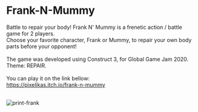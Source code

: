 # Frank-N-Mummy
Battle to repair your body! Frank N' Mummy is a frenetic action / battle game for 2 players.<br>
Choose your favorite character, Frank or Mummy, to repair your own body parts before your opponent!<br><br>
The game was developed using Construct 3, for Global Game Jam 2020. Theme: REPAIR.<br><br>
You can play it on the link bellow:<br>
https://pixelikas.itch.io/frank-n-mummy<br><br>

![print-frank](https://github.com/Pixelikas/Frank-N-Mummy/assets/67108278/adc53ba5-fa23-4221-b990-16416016e51c)

